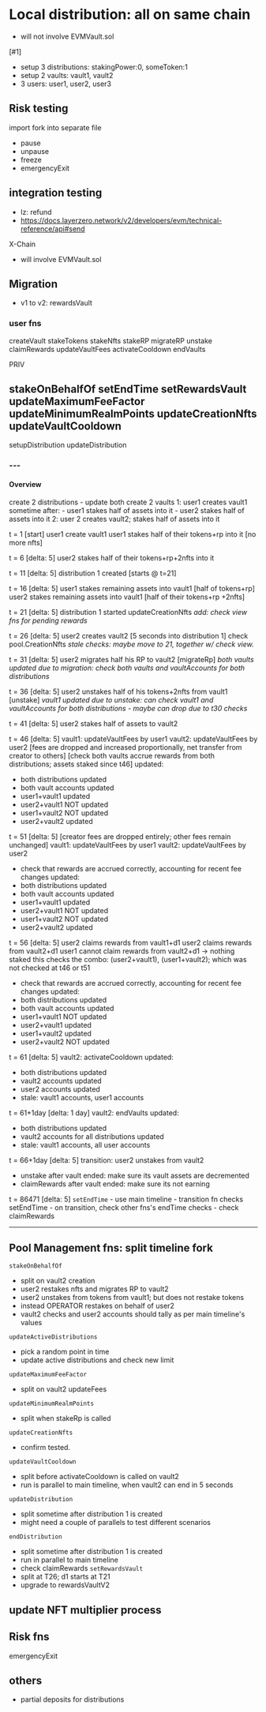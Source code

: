 # Local distribution: all on same chain

- will not involve EVMVault.sol

[#1]
- setup 3 distributions: stakingPower:0, someToken:1
- setup 2 vaults: vault1, vault2
- 3 users: user1, user2, user3


## Risk testing

import fork into separate file

- pause
- unpause
- freeze
- emergencyExit

## integration testing

- lz: refund
- https://docs.layerzero.network/v2/developers/evm/technical-reference/api#send

X-Chain
- will involve EVMVault.sol

## Migration

- v1 to v2: rewardsVault

### user fns

createVault
stakeTokens
stakeNfts
stakeRP
migrateRP
unstake
claimRewards
updateVaultFees
activateCooldown
endVaults

PRIV

stakeOnBehalfOf
setEndTime
setRewardsVault
updateMaximumFeeFactor
updateMinimumRealmPoints
updateCreationNfts
updateVaultCooldown
--------------------
setupDistribution
updateDistribution

### ---

#### Overview 
create 2 distributions - update both
create 2 vaults
    1: user1 creates vault1
    sometime after:
    - user1 stakes half of assets into it
    - user2 stakes half of assets into it
    <new distribution>
    2: user 2 creates vault2; stakes half of assets into it

t = 1 [start]
 user1 create vault1
 user1 stakes half of their tokens+rp into it [no more nfts]

t = 6 [delta: 5]
 user2 stakes half of their tokens+rp+2nfts into it

t = 11 [delta: 5]
 distribution 1 created [starts @ t=21]

t = 16 [delta: 5]
 user1 stakes remaining assets into vault1 [half of tokens+rp]
 user2 stakes remaining assets into vault1 [half of their tokens+rp +2nfts]

t = 21 [delta: 5]
 distribution 1 started
 updateCreationNfts
 *add: check view fns for pending rewards*

t = 26 [delta: 5]
 user2 creates vault2 [5 seconds into distribution 1]
 check pool.CreationNfts
 *stale checks: maybe move to 21, together w/ check view.*

t = 31 [delta: 5]
 user2 migrates half his RP to vault2 [migrateRp]
 *both vaults updated due to migration: check both vaults and vaultAccounts for both distributions*
 
t = 36 [delta: 5]
 user2 unstakes half of his tokens+2nfts from vault1 [unstake]
 *vault1 updated due to unstake: can check vault1 and vaultAccounts for both distributions - maybe can drop due to t30 checks*

t = 41 [delta: 5]
 user2 stakes half of assets to vault2

t = 46 [delta: 5]
 vault1: updateVaultFees by user1
 vault2: updateVaultFees by user2
  [fees are dropped and increased proportionally, net transfer from creator to others]
  [check both vaults accrue rewards from both distributions; assets staked since t46]
 updated:
 - both distributions updated
 - both vault accounts updated
 - user1+vault1 updated
 - user2+vault1 NOT updated
 - user1+vault2 NOT updated
 - user2+vault2 updated

t = 51 [delta: 5]
 [creator fees are dropped entirely; other fees remain unchanged]
 vault1: updateVaultFees by user1
 vault2: updateVaultFees by user2
  - check that rewards are accrued correctly, accounting for recent fee changes
 updated:
 - both distributions updated
 - both vault accounts updated
 - user1+vault1 updated
 - user2+vault1 NOT updated
 - user1+vault2 NOT updated
 - user2+vault2 updated

t = 56 [delta: 5]
 user2 claims rewards from vault1+d1
 user2 claims rewards from vault2+d1 
 user1 cannot claim rewards from vault2+d1 -> nothing staked
 this checks the combo: (user2+vault1), (user1+vault2); which was not checked at t46 or t51
  - check that rewards are accrued correctly, accounting for recent fee changes
 updated:
 - both distributions updated
 - both vault accounts updated
 - user1+vault1 NOT updated
 - user2+vault1 updated
 - user1+vault2 updated
 - user2+vault2 NOT updated

t = 61 [delta: 5]
 vault2: activateCooldown
 updated:
 - both distributions updated
 - vault2 accounts updated
 - user2 accounts updated
 - stale: vault1 accounts, user1 accounts

t = 61+1day [delta: 1 day]
 vault2: endVaults
 updated:
 - both distributions updated
 - vault2 accounts for all distributions updated
 - stale: vault1 accounts, all user accounts

t = 66+1day [delta: 5]
 transition: user2 unstakes from vault2
 - unstake after vault ended: make sure its vault assets are decremented
 - claimRewards after vault ended: make sure its not earning

t = 86471 [delta: 5]
 `setEndTime`
    - use main timeline
    - transition fn checks setEndTime
    - on transition, check other fns's endTime checks
    - check claimRewards

---
## Pool Management fns: split timeline fork

`stakeOnBehalfOf`
- split on vault2 creation
- user2 restakes nfts and migrates RP to vault2
- user2 unstakes from tokens from vault1; but does not restake tokens
- instead OPERATOR restakes on behalf of user2
- vault2 checks and user2 accounts should tally as per main timeline's values

`updateActiveDistributions`
- pick a random point in time
- update active distributions and check new limit

`updateMaximumFeeFactor`
- split on vault2 updateFees

`updateMinimumRealmPoints`
- split when stakeRp is called

`updateCreationNfts`
- confirm tested. 

`updateVaultCooldown`
- split before activateCooldown is called on vault2
- run is parallel to main timeline, when vault2 can end in 5 seconds

`updateDistribution`
- split sometime after distribution 1 is created
- might need a couple of parallels to test different scenarios

`endDistribution`
- split sometime after distribution 1 is created
- run in parallel to main timeline
- check claimRewards
`setRewardsVault`
- split at T26; d1 starts at T21
- upgrade to rewardsVaultV2


## update NFT multiplier process


## Risk fns

emergencyExit

## others 

- partial deposits for distributions
